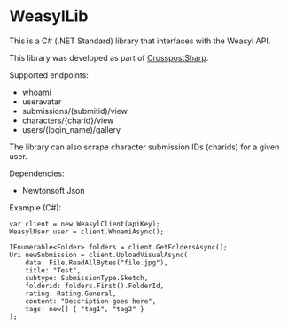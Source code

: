 # WeasylLib

This is a C# (.NET Standard) library that interfaces with the Weasyl API.

This library was developed as part of [CrosspostSharp](https://github.com/libertyernie/CrosspostSharp).

Supported endpoints:

* whoami
* useravatar
* submissions/(submitid)/view
* characters/{charid}/view
* users/(login_name)/gallery

The library can also scrape character submission IDs (charids) for a given user.

Dependencies:
* Newtonsoft.Json

Example (C#):

	var client = new WeasylClient(apiKey);
	WeasylUser user = client.WhoamiAsync();

	IEnumerable<Folder> folders = client.GetFoldersAsync();
	Uri newSubmission = client.UploadVisualAsync(
		data: File.ReadAllBytes("file.jpg"),
		title: "Test",
		subtype: SubmissionType.Sketch,
		folderid: folders.First().FolderId,
		rating: Rating.General,
		content: "Description goes here",
		tags: new[] { "tag1", "tag2" }
	);